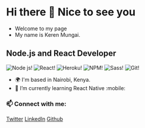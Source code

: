 # Hi there 👋 Nice to see you
- Welcome to my page
- My name is Keren Mungai.

## Node.js and React Developer

![Node js!](https://camo.githubusercontent.com/425d14e7ceaf18d8bb8e9bf17cd1a270c928c888b9ee4abe84a3bc8a5b3122fe/68747470733a2f2f696d672e736869656c64732e696f2f62616467652f2d4e6f64656a732d3433383533643f7374796c653d666c61742d737175617265266c6f676f3d4e6f64652e6a73266c6f676f436f6c6f723d7768697465 "Node js") ![React!](https://camo.githubusercontent.com/533da8800843b57b91a3227ce7d151ca865a0eeaae675715e209c0092314fa96/68747470733a2f2f696d672e736869656c64732e696f2f62616467652f2d52656163742d3435623864383f7374796c653d666c61742d737175617265266c6f676f3d7265616374266c6f676f436f6c6f723d7768697465 "React") ![Heroku!](https://camo.githubusercontent.com/f0b95394ffc005b…76f3d6865726f6b75266c6f676f436f6c6f723d7768697465 "Heroku") ![NPM!]([https://camo.githubusercontent.com/1e50ab849e8c196…66c6f676f3d6e706d266c6f676f436f6c6f723d7768697465](https://camo.githubusercontent.com/1e50ab849e8c196ea962ac3b966a15924234879eeb85f9dd0e0431e43a145b43/68747470733a2f2f696d672e736869656c64732e696f2f62616467652f2d4e504d2d4342333833373f7374796c653d666c61742d737175617265266c6f676f3d6e706d266c6f676f436f6c6f723d7768697465) "NPM") ![Sass!](https://camo.githubusercontent.com/fabe0b9fc0956fc…c6f676f3d73617373266c6f676f436f6c6f723d7768697465 "Sass") ![Git!](https://camo.githubusercontent.com/561f3d4fd727fcca82984c91a65eca069ff34a435072158f6947c4ca52370eae/68747470733a2f2f696d672e736869656c64732e696f2f62616467652f2d4769742d4630353033323f7374796c653d666c61742d737175617265266c6f676f3d676974266c6f676f436f6c6f723d7768697465 "git")


- :earth_africa: I'm based in Nairobi, Kenya.
- 🌱 I’m currently learning React Native :mobile:
### 📫 Connect with me:

[Twitter](https://twitter.com/kerenmungai) [LinkedIn](https://www.linkedin.com/in/keren-mungai-350757188/) [Github](https://github.com/MungaiKeren)
